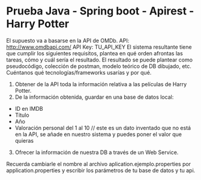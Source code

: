 # Prueba Java - Spring boot - Apirest - Harry Potter

El supuesto va a basarse en la API de OMDb.
API: http://www.omdbapi.com/
API Key: TU_API_KEY
El sistema resultante tiene que cumplir los siguientes requisitos, plantea en qué orden afrontas las tareas, cómo y cuál sería el resultado. El resultado se puede plantear como pseudocódigo, colección de postman, modelo teórico de DB dibujado, etc. Cuéntanos qué tecnologías/frameworks usarías y por qué.

1. Obtener de la API toda la información relativa a las películas de Harry Potter.
2. De la información obtenida, guardar en una base de datos local:
  * ID en IMDB
  * Título
  * Año
  * Valoración personal del 1 al 10 // este es un dato inventado que no está en la API, se añade en nuestro sistema y puedes poner el valor que quieras
3. Ofrecer la información de nuestra DB a través de un Web Service.

Recuerda cambiarle el nombre al archivo aplication.ejemplo.properties por application.properties y escribir los parámetros de tu base de datos y tu api.